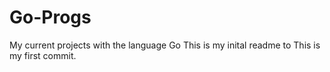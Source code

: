 # Go-Progs
My current projects with the language Go
This is my inital readme to 
This is my first commit.
